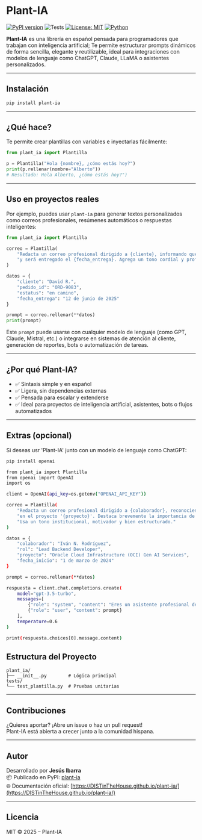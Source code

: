 #  Plant-IA

[![PyPI version](https://img.shields.io/pypi/v/plant-ia?label=pypi)](https://pypi.org/project/plant-ia/)
![Tests](https://github.com/DISTinTheHouse/plant-ia/actions/workflows/tests.yml/badge.svg)
[![License: MIT](https://img.shields.io/badge/License-MIT-green.svg)](https://opensource.org/licenses/MIT)
[![Python](https://img.shields.io/badge/python-3.6%2B-blue)](https://www.python.org/)


**Plant-IA** es una librería en español pensada para programadores que trabajan con inteligencia artificial; Te permite estructurar prompts dinámicos de forma sencilla, elegante y reutilizable, ideal para integraciones con modelos de lenguaje como ChatGPT, Claude, LLaMA o asistentes personalizados.

---

## Instalación

```bash
pip install plant-ia
```

---

## ¿Qué hace?

Te permite crear plantillas con variables e inyectarlas fácilmente:

```python
from plant_ia import Plantilla

p = Plantilla("Hola {nombre}, ¿cómo estás hoy?")
print(p.rellenar(nombre="Alberto"))
# Resultado: Hola Alberto, ¿cómo estás hoy?")
```

---

## Uso en proyectos reales

Por ejemplo, puedes usar `plant-ia` para generar textos personalizados como correos profesionales, resúmenes automáticos o respuestas inteligentes:

```python
from plant_ia import Plantilla

correo = Plantilla(
    "Redacta un correo profesional dirigido a {cliente}, informando que su pedido {pedido_id} está {estatus} "
    "y será entregado el {fecha_entrega}. Agrega un tono cordial y profesional."
)

datos = {
    "cliente": "David R.",
    "pedido_id": "ORD-9083",
    "estatus": "en camino",
    "fecha_entrega": "12 de junio de 2025"
}

prompt = correo.rellenar(**datos)
print(prompt)
```

Este `prompt` puede usarse con cualquier modelo de lenguaje (como GPT, Claude, Mistral, etc.) o integrarse en sistemas de atención al cliente, generación de reportes, bots o automatización de tareas.

---

## ¿Por qué Plant-IA?

- ✅ Sintaxis simple y en español  
- ✅ Ligera, sin dependencias externas  
- ✅ Pensada para escalar y extenderse  
- ✅ Ideal para proyectos de inteligencia artificial, asistentes, bots o flujos automatizados  

---

## Extras (opcional)

Si deseas usr 'Plant-IA' junto con un modelo de lenguaje como ChatGPT:

```bash
pip install openai
```

```bash
from plant_ia import Plantilla
from openai import OpenAI
import os

client = OpenAI(api_key=os.getenv("OPENAI_API_KEY"))

correo = Plantilla(
    "Redacta un correo profesional dirigido a {colaborador}, reconociendo su valiosa contribución como {rol} "
    "en el proyecto '{proyecto}'. Destaca brevemente la importancia de su trabajo y los avances logrados desde su inicio el {fecha_inicio}. "
    "Usa un tono institucional, motivador y bien estructurado."
)

datos = {
    "colaborador": "Iván N. Rodríguez",
    "rol": "Lead Backend Developer",
    "proyecto": "Oracle Cloud Infrastructure (OCI) Gen AI Services",
    "fecha_inicio": "1 de marzo de 2024"
}

prompt = correo.rellenar(**datos)

respuesta = client.chat.completions.create(
    model="gpt-3.5-turbo",
    messages=[
        {"role": "system", "content": "Eres un asistente profesional del área de Recursos Humanos."},
        {"role": "user", "content": prompt}
    ],
    temperature=0.6
)

print(respuesta.choices[0].message.content)

```


## Estructura del Proyecto

```
plant_ia/
├── __init__.py        # Lógica principal
tests/
└── test_plantilla.py  # Pruebas unitarias
```

---

## Contribuciones

¿Quieres aportar? ¡Abre un issue o haz un pull request!  
Plant-IA está abierta a crecer junto a la comunidad hispana.

---

## Autor

Desarrollado por **Jesús Ibarra**  
📦 Publicado en PyPI: [plant-ia](https://pypi.org/project/plant-ia/)  
🌐 Documentación oficial: [https://DISTinTheHouse.github.io/plant-ia/](https://DISTinTheHouse.github.io/plant-ia/)

---

## Licencia

MIT © 2025 – Plant-IA
